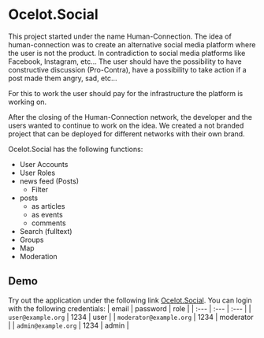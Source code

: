 # Ocelot.Social

This project started under the name Human-Connection. The idea of human-connection was to create an alternative social media platform where the user is not the product. In contradiction to social media platforms like Facebook, Instagram, etc... The user should have the possibility to have constructive discussion (Pro-Contra), have a possibility to take action if a post made them angry, sad, etc...

For this to work the user should pay for the infrastructure the platform is working on.

After the closing of the Human-Connection network, the developer and the users wanted to continue to work on the idea. We created a not branded project that can be deployed for different networks with their own brand.

Ocelot.Social has the following functions:

- User Accounts
- User Roles
- news feed (Posts)
  - Filter
- posts
  - as articles
  - as events
  - comments
- Search (fulltext)
- Groups
- Map
- Moderation

## Demo

Try out the application under the following link [Ocelot.Social](https://stage.ocelot.social/).
You can login with the following credentials:
| email | password | role |
| :--- | :--- | :--- |
| `user@example.org` | 1234 | user |
| `moderator@example.org` | 1234 | moderator |
| `admin@example.org` | 1234 | admin |